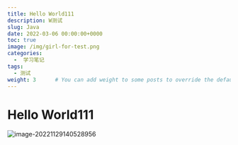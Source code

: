 ```yaml
---
title: Hello World111
description: W测试
slug: Java
date: 2022-03-06 00:00:00+0000
toc: true
image: /img/girl-for-test.png
categories:
  -  学习笔记
tags:
  - 测试
weight: 3      # You can add weight to some posts to override the default sorting (date descending)
---
```


# Hello World111

![image-20221129140528956](img/image-20221129140528956.png)
